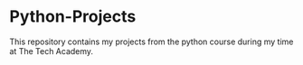 # Python-Projects
This repository contains my projects from the python course during my time at The Tech Academy.

